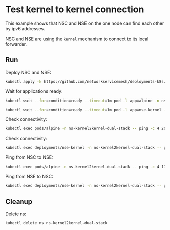 # Test kernel to kernel connection


This example shows that NSC and NSE on the one node can find each other by ipv6 addresses.

NSC and NSE are using the `kernel` mechanism to connect to its local forwarder.

## Run

Deploy NSC and NSE:
```bash
kubectl apply -k https://github.com/networkservicemesh/deployments-k8s/examples/features/dual-stack/Kernel2Kernel_dual_stack?ref=5db360937ccbae43c9c9ef2be17b18c089f54e68
```

Wait for applications ready:
```bash
kubectl wait --for=condition=ready --timeout=1m pod -l app=alpine -n ns-kernel2kernel-dual-stack
```
```bash
kubectl wait --for=condition=ready --timeout=1m pod -l app=nse-kernel -n ns-kernel2kernel-dual-stack
```

Check connectivity:
```bash
kubectl exec pods/alpine -n ns-kernel2kernel-dual-stack -- ping -c 4 2001:db8::
```

Check connectivity:
```bash
kubectl exec deployments/nse-kernel -n ns-kernel2kernel-dual-stack -- ping -c 4 2001:db8::1
```

Ping from NSC to NSE:
```bash
kubectl exec pods/alpine -n ns-kernel2kernel-dual-stack -- ping -c 4 172.16.1.100
```

Ping from NSE to NSC:
```bash
kubectl exec deployments/nse-kernel -n ns-kernel2kernel-dual-stack -- ping -c 4 172.16.1.101
```

## Cleanup

Delete ns:
```bash
kubectl delete ns ns-kernel2kernel-dual-stack
```
